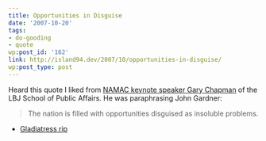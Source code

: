 ```yaml
---
title: Opportunities in Disguise
date: '2007-10-20'
tags:
- do-gooding
- quote
wp:post_id: '162'
link: http://island94.dev/2007/10/opportunities-in-disguise/
wp:post_type: post
---
```


Heard this quote I liked from [NAMAC keynote speaker ](http://namac.org) [Gary Chapman](http://www.utexas.edu/lbj/21cp/bio.html) of the LBJ School of Public Affairs. He was paraphrasing John Gardner:

>

> The nation is filled with opportunities disguised as insoluble problems.

- [Gladiatress rip](http://www.iucn-tftsg.org/?gladiatress)